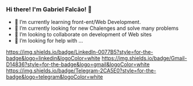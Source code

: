 ### Hi there! I'm Gabriel Falcão! 👋


- 🌱 I’m currently learning front-ent/Web Development.
- 🔭 I’m currently looking for new Chalenges and solve many problems
- 👯 I’m looking to collaborate on development of Web sites
- 🤔 I’m looking for help with ...


https://img.shields.io/badge/LinkedIn-0077B5?style=for-the-badge&logo=linkedin&logoColor=white
https://img.shields.io/badge/Gmail-D14836?style=for-the-badge&logo=gmail&logoColor=white
https://img.shields.io/badge/Telegram-2CA5E0?style=for-the-badge&logo=telegram&logoColor=white
